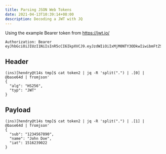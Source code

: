 ```yaml
---
title: Parsing JSON Web Tokens
date: 2021-04-13T10:39:14+08:00
description: Decoding a JWT with JQ
---
```


Using the example Bearer token from https://jwt.io/

	Authorization: Bearer eyJhbGciOiJIUzI1NiIsInR5cCI6IkpXVCJ9.eyJzdWIiOiIxMjM0NTY3ODkwIiwibmFtZSI6IkpvaG4gRG9lIiwiaWF0IjoxNTE2MjM5MDIyfQ.SflKxwRJSMeKKF2QT4fwpMeJf36POk6yJV_adQssw5c

## Header

	(ins)[hendry@t14s tmp]$ cat token2 | jq -R 'split(".") | .[0] | @base64d | fromjson'
	{
	  "alg": "HS256",
	  "typ": "JWT"
	}

## Payload

	(ins)[hendry@t14s tmp]$ cat token2 | jq -R 'split(".") | .[1] | @base64d | fromjson'
	{
	  "sub": "1234567890",
	  "name": "John Doe",
	  "iat": 1516239022
	}

